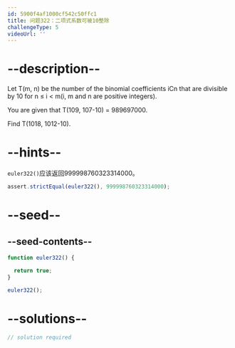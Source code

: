 ```yaml
---
id: 5900f4af1000cf542c50ffc1
title: 问题322：二项式系数可被10整除
challengeType: 5
videoUrl: ''
---
```


# --description--

Let T(m, n) be the number of the binomial coefficients iCn that are divisible by 10 for n ≤ i &lt; m(i, m and n are positive integers).

You are given that T(109, 107-10) = 989697000.

Find T(1018, 1012-10).

# --hints--

`euler322()`应该返回999998760323314000。

```js
assert.strictEqual(euler322(), 999998760323314000);
```

# --seed--

## --seed-contents--

```js
function euler322() {

  return true;
}

euler322();
```

# --solutions--

```js
// solution required
```
